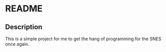 # README

## Description

This is a simple project for me to get the hang of programming for the SNES once again.

